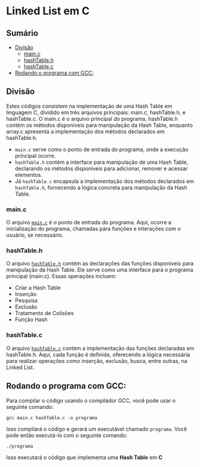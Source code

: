 # Linked List em C

## Sumário 

- [Divisão](#divisão)
    - [main.c](#mainc)
    - [hashTable.h](#hashtableh)
    - [hashTable.c](#hashtablec)
- [Rodando o programa com GCC:](#rodando-o-programa-com-gcc)

## Divisão

Estes códigos consistem na implementação de uma Hash Table em linguagem C, dividido em três arquivos principais: main.c, hashTable.h, e hashTable.c. O main.c é o arquivo principal do programa, hashTable.h contém os métodos disponíveis para manipulação da Hash Table, enquanto array.c apresenta a implementação dos métodos declarados em hashTable.h.

- `main.c` serve como o ponto de entrada do programa, onde a execução principal ocorre.
- `hashTable.h` contém a interface para manipulação de uma Hash Table, declarando os métodos disponíveis para adicionar, remover e acessar elementos.
- Já `hashTable.c` encapsula a implementação dos métodos declarados em `hashTable.h`, fornecendo a lógica concreta para manipulação da Hash Table.


### main.c

O arquivo <a href="">`main.c`</a> é o ponto de entrada do programa. Aqui, ocorre a inicialização do programa, chamadas para funções e interações com o usuário, se necessário.


### hashTable.h

O arquivo <a href="">`hashTable.h`</a> contém as declarações das funções disponíveis para manipulação da Hash Table. Ele serve como uma interface para o programa principal (main.c). Essas operações incluem:

- Criar a Hash Table
- Inserção
- Pesquisa
- Exclusão
- Tratamento de Colisões
- Função Hash

### hashTable.c

O arquivo <a href="">`hashTable.c`</a> contém a implementação das funções declaradas em hashTable.h. Aqui, cada função é definida, oferecendo a lógica necessária para realizar operações como inserção, exclusão, busca, entre outras, na Linked List.

## Rodando o programa com GCC:

Para compilar o código usando o compilador GCC, você pode usar o seguinte comando:

```
gcc main.c hashTable.c -o programa
```

Isso compilará o código e gerará um executável chamado `programa`. Você pode então executá-lo com o seguinte comando:

```
./programa
```

Isso executará o código que implementa uma **Hash Table** em **C**